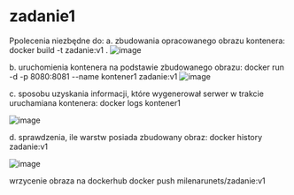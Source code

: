 # zadanie1
Ppolecenia niezbędne do:
a.	zbudowania opracowanego obrazu kontenera:
docker build -t zadanie:v1 .
 ![image](https://github.com/Indrawi1/zadanie1/assets/98088474/3c12bc0b-6c95-455a-b241-36d7e31344e4)


b.	uruchomienia kontenera na podstawie zbudowanego obrazu:
docker run -d -p 8080:8081 --name kontener1 zadanie:v1
 ![image](https://github.com/Indrawi1/zadanie1/assets/98088474/959ca9a5-9c8e-401d-975d-b6f0d8961543)

c.	sposobu uzyskania informacji, które wygenerował serwer w trakcie uruchamiana kontenera:
docker logs kontener1

![image](https://github.com/Indrawi1/zadanie1/assets/98088474/f02e2ff0-559a-4909-a941-fb69584c1625)

d.	sprawdzenia, ile warstw posiada zbudowany obraz:
docker history zadanie:v1

![image](https://github.com/Indrawi1/zadanie1/assets/98088474/d4f99b31-780e-4178-a5f2-c2a115fe63d8)

wrzycenie obraza na dockerhub
docker push milenarunets/zadanie:v1
